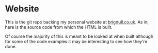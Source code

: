 # Website
This is the git repo backing my personal website at [brignull.co.uk](http://www.brignull.co.uk). As in, here is the source code from which the HTML is built.

Of course the majority of this is meant to be looked at when built although for some of the code examples it may be interesting to see how they're done.
